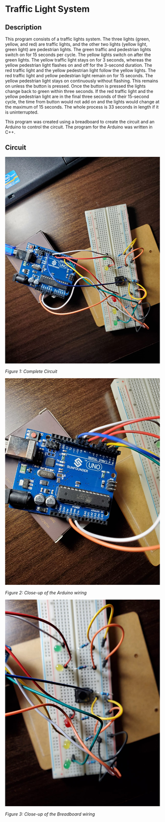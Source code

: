 # Traffic Light System

## Description

This program consists of a traffic lights system. The three lights (green, yellow, and red) are traffic lights, and the other two lights (yellow light, green light) are pedestrian lights. The green traffic and pedestrian lights switch on for 15 seconds per cycle. The yellow lights switch on after the green lights. The yellow traffic light stays on for 3 seconds, whereas the yellow pedestrian light flashes on and off for the 3-second duration. The red traffic light and the yellow pedestrian light follow the yellow lights. The red traffic light and yellow pedestrian light remain on for 15 seconds. The yellow pedestrian light stays on continuously without flashing. This remains on unless the button is pressed. Once the button is pressed the lights change back to green within three seconds. If the red traffic light and the yellow pedestrian light are in the final three seconds of their 15-second cycle, the time from button would not add on and the lights would change at the maximum of 15 seconds. The whole process is 33 seconds in length if it is uninterrupted. 

This program was created using a breadboard to create the circuit and an Arduino to control the circuit. The program for the Arduino was written in C++.

## Circuit

![Complete Circuit](https://github.com/harmanpreet-sagar/Traffic-Light-System/blob/b0810d751e781f8b607920f97e9e5f293225dc89/IMG-20210304-WA0001.jpg)

_Figure 1: Complete Circuit_

![Arduino Close-Up](https://github.com/harmanpreet-sagar/Traffic-Light-System/blob/b0810d751e781f8b607920f97e9e5f293225dc89/IMG-20210304-WA0002.jpg)

_Figure 2: Close-up of the Arduino wiring_

![Circuit Close-Up](https://github.com/harmanpreet-sagar/Traffic-Light-System/blob/b0810d751e781f8b607920f97e9e5f293225dc89/IMG-20210304-WA0003.jpg)

_Figure 3: Close-up of the Breadboard wiring_
